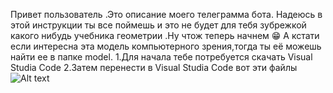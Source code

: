 Привет пользователь .Это описание моего телеграмма бота. Надеюсь в этой инструкции ты все поймешь и это не будет для тебя зубрежкой какого нибудь учебника геометрии .Ну чтож теперь начнем 😁
А кстати если интересна эта модель компьютерного зрения,тогда ты её можешь найти ее в папке model.
1.Для начала тебе потребуется скачать Visual Studia Code
2.Затем перенести в Visual Studia Code вот эти файлы 
![Alt text](https://cdn.culture.ru/images/ea6c5629-4841-505f-b2b8-f08b049ce4ef)

